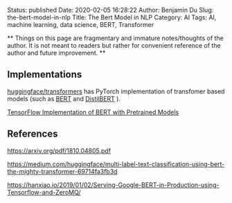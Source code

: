 Status: published
Date: 2020-02-05 16:28:22
Author: Benjamin Du
Slug: the-bert-model-in-nlp
Title: The Bert Model in NLP
Category: AI
Tags: AI, machine learning, data science, BERT, Transformer

**
Things on this page are fragmentary and immature notes/thoughts of the author.
It is not meant to readers but rather for convenient reference of the author and future improvement.
**

## Implementations

[huggingface/transformers](https://github.com/huggingface/transformers)
has PyTorch implementation of transfomer based models 
(such as 
[BERT](https://github.com/huggingface/transformers/blob/master/src/transformers/modeling_bert.py)
and
[DistilBERT](https://github.com/huggingface/transformers/blob/master/src/transformers/modeling_distilbert.py)
).

[TensorFlow Implementation of BERT with Pretrained Models](https://github.com/google-research/bert)

## References

https://arxiv.org/pdf/1810.04805.pdf

https://medium.com/huggingface/multi-label-text-classification-using-bert-the-mighty-transformer-69714fa3fb3d

https://hanxiao.io/2019/01/02/Serving-Google-BERT-in-Production-using-Tensorflow-and-ZeroMQ/
